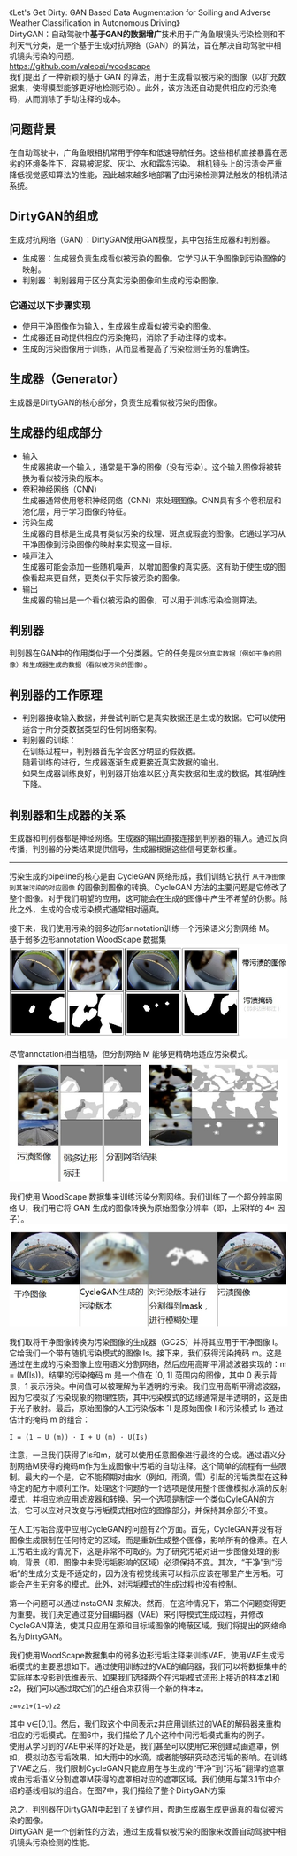 《Let's Get Dirty: GAN Based Data Augmentation for Soiling and Adverse Weather Classification in Autonomous Driving》    
DirtyGAN：自动驾驶中**基于GAN的数据增广**技术用于广角鱼眼镜头污染检测和不利天气分类，是一个基于生成对抗网络（GAN）的算法，旨在解决自动驾驶中相机镜头污染的问题。   
https://github.com/valeoai/woodscape    
我们提出了一种新颖的基于 GAN 的算法，用于生成看似被污染的图像（以扩充数据集，使得模型能够更好地检测污染）。此外，该方法还自动提供相应的污染掩码，从而消除了手动注释的成本。   

## 问题背景     
在自动驾驶中，广角鱼眼相机常用于停车和低速导航任务。这些相机直接暴露在恶劣的环境条件下，容易被泥浆、灰尘、水和霜冻污染。
相机镜头上的污渍会严重降低视觉感知算法的性能，因此越来越多地部署了由污染检测算法触发的相机清洁系统。  

## DirtyGAN的组成    
生成对抗网络（GAN）：DirtyGAN使用GAN模型，其中包括生成器和判别器。   
+ 生成器：生成器负责生成看似被污染的图像。它学习从干净图像到污染图像的映射。   
+ 判别器：判别器用于区分真实污染图像和生成的污染图像。     

### 它通过以下步骤实现    
+ 使用干净图像作为输入，生成器生成看似被污染的图像。   
+ 生成器还自动提供相应的污染掩码，消除了手动注释的成本。   
+ 生成的污染图像用于训练，从而显著提高了污染检测任务的准确性。    

## 生成器（Generator）   
生成器是DirtyGAN的核心部分，负责生成看似被污染的图像。

## 生成器的组成部分    
+ 输入    
  生成器接收一个输入，通常是干净的图像（没有污染）。这个输入图像将被转换为看似被污染的版本。    
+ 卷积神经网络（CNN）    
  生成器通常使用卷积神经网络（CNN）来处理图像。CNN具有多个卷积层和池化层，用于学习图像的特征。
+ 污染生成        
  生成器的目标是生成具有类似污染的纹理、斑点或瑕疵的图像。它通过学习从干净图像到污染图像的映射来实现这一目标。
+ 噪声注入    
  生成器可能会添加一些随机噪声，以增加图像的真实感。这有助于使生成的图像看起来更自然，更类似于实际被污染的图像。
+ 输出    
  生成器的输出是一个看似被污染的图像，可以用于训练污染检测算法。

## 判别器    
判别器在GAN中的作用类似于一个分类器。它的任务是`区分真实数据（例如干净的图像）和生成器生成的数据（看似被污染的图像）`。

## 判别器的工作原理    
+ 判别器接收输入数据，并尝试判断它是真实数据还是生成的数据。它可以使用适合于所分类数据类型的任何网络架构。   
+ 判别器的训练：          
  在训练过程中，判别器首先学会区分明显的假数据。    
  随着训练的进行，生成器逐渐生成更接近真实数据的输出。    
  如果生成器训练良好，判别器开始难以区分真实数据和生成的数据，其准确性下降。     

## 判别器和生成器的关系    
生成器和判别器都是神经网络。生成器的输出直接连接到判别器的输入。通过反向传播，判别器的分类结果提供信号，生成器根据这些信号更新权重。

------------------------------------------------------   

污染生成的pipeline的核心是由 CycleGAN 网络形成，我们训练它执行 `从干净图像到其被污染的对应图像` 的图像到图像的转换。CycleGAN 方法的主要问题是它修改了整个图像。对于我们期望的应用，这可能会在生成的图像中产生不希望的伪影。除此之外，生成的合成污染模式通常相对逼真。

接下来，我们使用污染的弱多边形annotation训练一个污染语义分割网络 M。      
基于弱多边形annotation WoodScape 数据集   
![3](img/3.png)    

尽管annotation相当粗糙，但分割网络 M 能够更精确地适应污染模式。     
![4](img/4.png)    

我们使用 WoodScape 数据集来训练污染分割网络。我们训练了一个超分辨率网络 U，我们用它将 GAN 生成的图像转换为原始图像分辨率（即，上采样的 4× 因子）。       
![5](img/5.png)    

我们取将干净图像转换为污染图像的生成器（GC2S）并将其应用于干净图像 I。它给我们一个带有随机污染模式的图像 Is。接下来，我们获得污染掩码 m。这是通过在生成的污染图像上应用语义分割网络，然后应用高斯平滑滤波器实现的：m = (M(Is))。结果的污染掩码 m 是一个值在 [0, 1] 范围内的图像，其中 0 表示背景，1 表示污染。中间值可以被理解为半透明的污染。我们应用高斯平滑滤波器，因为它模拟了污染现象的物理性质，其中污染模式的边缘通常是半透明的，这是由于光子散射。最后，原始图像的人工污染版本 ˆI 是原始图像 I 和污染模式 Is 通过估计的掩码 m 的组合：  
```
I = (1 − U (m)) · I + U (m) · U(Is) 
```

注意，一旦我们获得了Is和m，就可以使用任意图像进行最终的合成。通过语义分割网络M获得的掩码m作为生成图像中污垢的自动注释。这个简单的流程有一些限制。最大的一个是，它不能预期对由水（例如，雨滴，雪）引起的污垢类型在这种特定的配方中顺利工作。处理这个问题的一个选项是使用整个图像模拟水滴的反射模式，并相应地应用滤波器和转换。另一个选项是制定一个类似CyleGAN的方法，它可以应对只改变与污垢模式相对应的图像部分，并保持其余部分不变。     

在人工污垢合成中应用CycleGAN的问题有2个方面。首先，CycleGAN并没有将图像生成限制在任何特定的区域，而是重新生成整个图像，影响所有的像素。在人工污垢生成的情况下，这是非常不可取的。为了研究污垢对进一步图像处理的影响，背景（即，图像中未受污垢影响的区域）必须保持不变。其次，“干净”到“污垢”的生成分支是不适定的，因为没有视觉线索可以指示应该在哪里产生污垢。可能会产生无穷多的模式。此外，对污垢模式的生成过程也没有控制。

第一个问题可以通过InstaGAN 来解决。然而，在这种情况下，第二个问题变得更为重要。我们决定通过变分自编码器（VAE）来引导模式生成过程，并修改CycleGAN算法，使其只应用在源和目标域图像的掩蔽区域。我们将提出的网络命名为DirtyGAN。

我们使用WoodScape数据集中的弱多边形污垢注释来训练VAE。使用VAE生成污垢模式的主要思想如下。通过使用训练过的VAE的编码器，我们可以将数据集中的实际样本投影到低维表示。如果我们选择两个在污垢模式流形上接近的样本z1和z2，我们可以通过取它们的凸组合来获得一个新的样本z。   
```
z=νz1+(1−ν)z2
```
其中 ν∈[0,1]。然后，我们取这个中间表示z并应用训练过的VAE的解码器来重构相应的污垢模式。在图6中，我们描绘了几个这种中间污垢模式重构的例子。     
使用从学习到的VAE中采样的好处是，我们甚至可以使用它来创建动画遮罩，例如，模拟动态污垢效果，如大雨中的水滴，或者能够研究动态污垢的影响。在训练了VAE之后，我们限制CycleGAN只能应用在与生成的“干净”到“污垢”翻译的遮罩或由污垢语义分割遮罩M获得的遮罩相对应的遮罩区域。我们使用与第3.1节中介绍的基线相似的组合。在图7中，我们描绘了整个DirtyGAN方案


总之，判别器在DirtyGAN中起到了关键作用，帮助生成器生成更逼真的看似被污染的图像。   
DirtyGAN 是一个创新性的方法，通过生成看似被污染的图像来改善自动驾驶中相机镜头污染检测的性能。   


